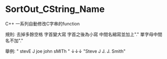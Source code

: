 # SortOut_CString_Name
C++ 一系列自動修改C字串的function

規則:
  去掉多餘空格
  字首變大寫
  字首之後為小寫
  中間名縮寫並加上"."
  單字母中間名不加"."

舉例:
"   stevE J joe   john   sMITh   "
        ↓↓↓
"Steve J J. J. Smith"
